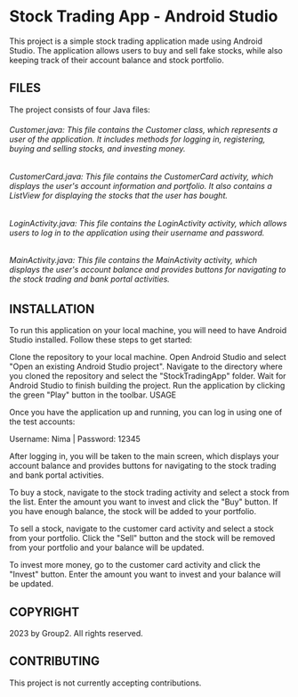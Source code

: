 # Stock Trading App - Android Studio

This project is a simple stock trading application made using Android Studio. The application allows users to buy and sell fake stocks, while also keeping track of their account balance and stock portfolio.



## FILES

The project consists of four Java files:

###### Customer.java: This file contains the Customer class, which represents a user of the application. It includes methods for logging in, registering, buying and selling stocks, and investing money.

###### CustomerCard.java: This file contains the CustomerCard activity, which displays the user's account information and portfolio. It also contains a ListView for displaying the stocks that the user has bought.

###### LoginActivity.java: This file contains the LoginActivity activity, which allows users to log in to the application using their username and password.

 ###### MainActivity.java: This file contains the MainActivity activity, which displays the user's account balance and provides buttons for navigating to the stock trading and bank portal activities.

## INSTALLATION

To run this application on your local machine, you will need to have Android Studio installed. Follow these steps to get started:

Clone the repository to your local machine.
Open Android Studio and select "Open an existing Android Studio project".
Navigate to the directory where you cloned the repository and select the "StockTradingApp" folder.
Wait for Android Studio to finish building the project.
Run the application by clicking the green "Play" button in the toolbar.
USAGE

Once you have the application up and running, you can log in using one of the test accounts:

Username: Nima | Password: 12345

After logging in, you will be taken to the main screen, which displays your account balance and provides buttons for navigating to the stock trading and bank portal activities.

To buy a stock, navigate to the stock trading activity and select a stock from the list. Enter the amount you want to invest and click the "Buy" button. If you have enough balance, the stock will be added to your portfolio.

To sell a stock, navigate to the customer card activity and select a stock from your portfolio. Click the "Sell" button and the stock will be removed from your portfolio and your balance will be updated.

To invest more money, go to the customer card activity and click the "Invest" button. Enter the amount you want to invest and your balance will be updated.


## COPYRIGHT

2023 by Group2. All rights reserved.

## CONTRIBUTING

This project is not currently accepting contributions.
